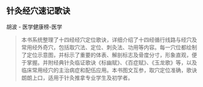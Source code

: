 ## 针灸经穴速记歌诀

胡波  -  医学健康榜-医学

> 本书系统整理了十四经经穴定位歌诀，详细介绍了十四经循行线路与经穴及常用经外奇穴，包括取穴法、定位、刺灸法、功用等内容。每一穴位都绘制了定位示意图，并标示了重要的体表、解剖标志及骨度分寸，形象直观，便于掌握。并附经典针灸临证歌诀《标幽赋》、《百症赋》、《玉龙歌》等，以及临床常用经穴的主治病症和配伍应用。本书图文互参，取穴定位准确，歌诀朗朗上口，适用于针灸推拿专业学生及初学者。
